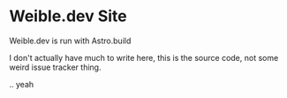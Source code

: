 # Weible.dev Site

Weible.dev is run with Astro.build

I don't actually have much to write here, this is the source code, not some weird issue tracker thing.

.. yeah